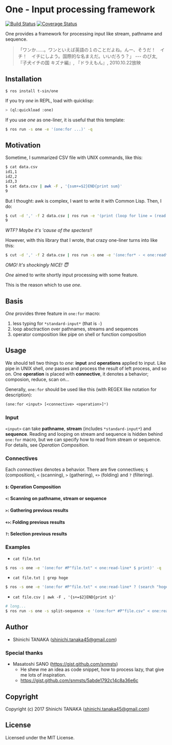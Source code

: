 # One - Input processing framework

[![Build Status](https://travis-ci.org/t-sin/one.svg?branch=master)](https://travis-ci.org/t-sin/one)
[![Coverage Status](https://coveralls.io/repos/github/t-sin/one/badge.svg?branch=master)](https://coveralls.io/github/t-sin/one?branch=master)

One provides a framework for processing input like stream, pathname and sequence.


> 「ワンか……。ワンといえば英語の１のことだよね。んー、そうだ！　イチ！　イチにしよう。国際的な名まえだ。いいだろう？」
> --- のび太, 『子犬イチの国 キズナ編』, 『ドラえもん』, 2010.10.22放映


## Installation

```
$ ros install t-sin/one
```

If you try *one* in REPL, load with quicklisp:

```lisp
> (ql:quickload :one)
```

If you use *one* as one-liner, it is useful that this template:

```sh
$ ros run -s one -e '(one:for ...)' -q
```

## Motivation

Sometime, I summarized CSV file with UNIX commands, like this:

```sh
$ cat data.csv
id1,1
id2,2
id3,3
$ cat data.csv | awk -F , '{sum+=$2}END{print sum}'
9
```

But I thought: awk is complex, I want to write it with Common Lisp. Then, I do:

```sh
$ cut -d ',' -f 2 data.csv | ros run -e '(print (loop for line = (read *standard-input* nil :eof) until (eq :eof line) sum line))' -q
9
```

*WTF? Maybe it's 'cause of the specters!!*

However, with this library that I wrote, that crazy one-liner turns into like this:

```sh
$ cut -d ',' -f 2 data.csv | ros run -s one -e '(one:for* - < one:read* +> + 0)' -q
```

*OMG! It's shockingly NICE! 😇*

*One* aimed to write shortly input processing with some feature.

This is the reason which to use *one*.


## Basis

*One* provides three feature in `one:for` macro:

1. less typing for `*standard-input*` (that is `-`)
2. loop absctraction over pathnames, streams and sequences
3. operator composition like pipe on shell or function composition

## Usage

We should tell two things to *one*: **input** and **operations** applied to input. Like pipe in UNIX shell, *one* passes and process the result of left process, and so on. One **operation** is placed with **connective**, it denotes a behavior; composion, reduce, scan on...

Generally, `one:for` should be used like this (with REGEX like notation for description):

```lisp
(one:for <input> [<connective> <operation>]*)
```

### Input

`<input>` can take **pathname**, **stream** (includes `*standard-input*`) and **sequence**. Reading and looping on stream and sequence is hidden behind `one:for` macro, but we can specify how to read from stream or sequence. For details, see *Operation Composition*.

### Connectives

Each *connectives* denotes a behavior. There are five connectives; `$` (composition), `<` (scanning), `>` (gathering), `+>` (folding) and `?` (filtering).

#### `$`: Operation Composition
#### `<`: Scanning on pathname, stream or sequence
#### `>`: Gathering previous results
#### `+>`: Folding previous results
#### `?`: Selection previous results

### Examples

- `cat file.txt`

```sh
$ ros -s one -e '(one:for #P"file.txt" < one:read-line* $ print)' -q
```

- `cat file.txt | grep hoge`

```sh
$ ros -s one -e '(one:for #P"file.txt" < one:read-line* ? (search "hoge" _) $ print)' -q
```

- `cat file.csv | awk -F , '{s+=$2}END{print s}'`

```sh
# long...
$ ros run -s one -s split-sequence -e '(one:for* #P"file.csv" < one:read-line* $ (split-sequence:split-sequence #\, _) $ (nth 1 _) $ read-from-string +> + 0)' -q
```

## Author

- Shinichi TANAKA (shinichi.tanaka45@gmail.com)

### Special thanks

- Masatoshi SANO (https://gist.github.com/snmsts)
    - He shew me an idea as code snippet, how to process lazy, that give me lots of inspiration.
    - https://gist.github.com/snmsts/5abde1792c14c8a36e6c

## Copyright

Copyright (c) 2017 Shinichi TANAKA (shinichi.tanaka45@gmail.com)

## License

Licensed under the MIT License.
